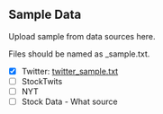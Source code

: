 ## Sample Data

Upload sample from data sources here.

Files should be named as <source>_sample.txt.

- [X] Twitter: [twitter_sample.txt](https://github.com/sjmiller8182/DBMS_Proj/blob/master/sample_data/twitter_sample.txt)
- [ ] StockTwits
- [ ] NYT
- [ ] Stock Data - What source
